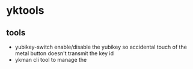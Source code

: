 # yktools

## tools
* yubikey-switch
enable/disable the yubikey so accidental touch of the metal button doesn't transmit the key id
* ykman
cli tool to manage the